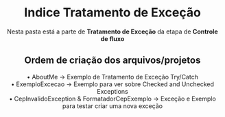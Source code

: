 <h1 align="center">Indice Tratamento de Exceção</h1>
<p align="center">Nesta pasta está a parte de <strong>Tratamento de Exceção</strong> da etapa de <strong>Controle de fluxo</strong></p>

<h2 align="center">Ordem de criação dos arquivos/projetos</h2>
<div align="center">
• AboutMe -> Exemplo de Tratamento de Exceção Try/Catch <br>
• ExemploExcecao -> Exemplo para ver sobre Checked and Unchecked Exceptions<br>
• CepInvalidoException & FormatadorCepExemplo -> Exceção e Exemplo para testar criar uma nova exceção 
</div>




